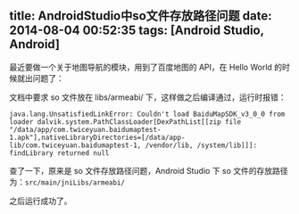 title: AndroidStudio中so文件存放路径问题
date: 2014-08-04 00:52:35
tags: [Android Studio, Android]
---
最近要做一个关于地图导航的模块，用到了百度地图的 API，在 Hello World 的时候就出问题了：

文档中要求 so 文件放在 libs/armeabi/ 下，这样做之后编译通过，运行时报错：

```
java.lang.UnsatisfiedLinkError: Couldn't load BaiduMapSDK_v3_0_0 from loader dalvik.system.PathClassLoader[DexPathList[[zip file "/data/app/com.twiceyuan.baidumaptest-1.apk"],nativeLibraryDirectories=[/data/app-lib/com.twiceyuan.baidumaptest-1, /vendor/lib, /system/lib]]]: findLibrary returned null
```

查了一下，原来是 so 文件存放路径问题，Android Studio 下 so 文件的存放路径为：`src/main/jniLibs/armeabi/`

之后运行成功了。
